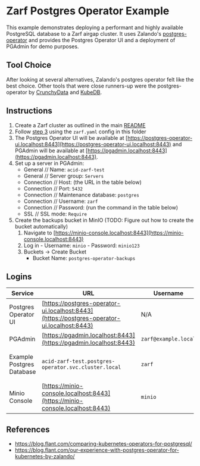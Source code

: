 # Zarf Postgres Operator Example

This example demonstrates deploying a performant and highly available PostgreSQL database to a Zarf airgap cluster. It uses Zalando's [postgres-operator](https://github.com/zalando/postgres-operator) and provides the Postgres Operator UI and a deployment of PGAdmin for demo purposes.

## Tool Choice

After looking at several alternatives, Zalando's postgres operator felt like the best choice. Other tools that were close runners-up were the postgres-operator by [CrunchyData](https://github.com/CrunchyData/postgres-operator) and [KubeDB](https://github.com/kubedb/operator).

## Instructions

1. Create a Zarf cluster as outlined in the main [README](../../README.md#2-create-the-zarf-cluster)
2. Follow [step 3](../../README.md#3-add-resources-to-the-zarf-cluster) using the `zarf.yaml` config in this folder
3. The Postgres Operator UI will be available at [https://postgres-operator-ui.localhost:8443](https://postgres-operator-ui.localhost:8443) and PGAdmin will be available at [https://pgadmin.localhost:8443](https://pgadmin.localhost:8443).
4. Set up a server in PGAdmin:
    - General // Name: `acid-zarf-test`
    - General // Server group: `Servers`
    - Connection // Host: (the URL in the table below)
    - Connection // Port: `5432`
    - Connection // Maintenance database: `postgres`
    - Connection // Username: `zarf`
    - Connection // Password: (run the command in the table below)
    - SSL // SSL mode: `Require`
5. Create the backups bucket in MinIO (TODO: Figure out how to create the bucket automatically)
   1. Navigate to [https://minio-console.localhost:8443](https://minio-console.localhost:8443)
   2. Log in - Username: `minio` - Password: `minio123`
   3. Buckets -> Create Bucket
      - Bucket Name: `postgres-operator-backups`

## Logins

| Service                   | URL                                                                                        | Username             | Password                                                                                                                                                   |
| ------------------------- | ------------------------------------------------------------------------------------------ | -------------------- | ---------------------------------------------------------------------------------------------------------------------------------------------------------- |
| Postgres Operator UI      | [https://postgres-operator-ui.localhost:8443](https://postgres-operator-ui.localhost:8443) | N/A                  | N/A                                                                                                                                                        |
| PGAdmin                   | [https://pgadmin.localhost:8443](https://pgadmin.localhost:8443)                           | `zarf@example.local` | Run: `zarf tools get-admin-password`                                                                                                                       |
| Example Postgres Database | `acid-zarf-test.postgres-operator.svc.cluster.local`                                       | `zarf`               | Run: `echo $(kubectl get secret zarf.acid-zarf-test.credentials.postgresql.acid.zalan.do -n postgres-operator --template={{.data.password}} \| base64 -d)` |
| Minio Console             | [https://minio-console.localhost:8443](https://minio-console.localhost:8443)               | `minio`              | `minio123`                                                                                                                                                 |

## References
- https://blog.flant.com/comparing-kubernetes-operators-for-postgresql/
- https://blog.flant.com/our-experience-with-postgres-operator-for-kubernetes-by-zalando/
